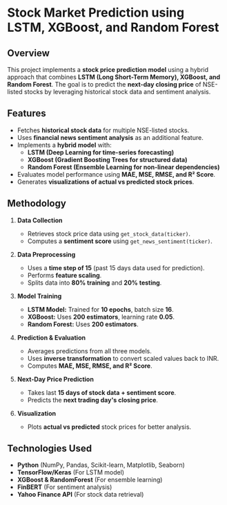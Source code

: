# Stock Market Prediction using LSTM, XGBoost, and Random Forest

## Overview
This project implements a **stock price prediction model** using a hybrid approach that combines **LSTM (Long Short-Term Memory), XGBoost, and Random Forest**. The goal is to predict the **next-day closing price** of NSE-listed stocks by leveraging historical stock data and sentiment analysis.

## Features
- Fetches **historical stock data** for multiple NSE-listed stocks.
- Uses **financial news sentiment analysis** as an additional feature.
- Implements a **hybrid model** with:
  - **LSTM (Deep Learning for time-series forecasting)**
  - **XGBoost (Gradient Boosting Trees for structured data)**
  - **Random Forest (Ensemble Learning for non-linear dependencies)**
- Evaluates model performance using **MAE, MSE, RMSE, and R² Score**.
- Generates **visualizations of actual vs predicted stock prices**.

## Methodology
1. **Data Collection**
   - Retrieves stock price data using `get_stock_data(ticker)`.
   - Computes a **sentiment score** using `get_news_sentiment(ticker)`.
   
2. **Data Preprocessing**
   - Uses a **time step of 15** (past 15 days data used for prediction).
   - Performs **feature scaling**.
   - Splits data into **80% training** and **20% testing**.

3. **Model Training**
   - **LSTM Model:** Trained for **10 epochs**, batch size **16**.
   - **XGBoost:** Uses **200 estimators**, learning rate **0.05**.
   - **Random Forest:** Uses **200 estimators**.

4. **Prediction & Evaluation**
   - Averages predictions from all three models.
   - Uses **inverse transformation** to convert scaled values back to INR.
   - Computes **MAE, MSE, RMSE, and R² Score**.

5. **Next-Day Price Prediction**
   - Takes last **15 days of stock data + sentiment score**.
   - Predicts the **next trading day's closing price**.

6. **Visualization**
   - Plots **actual vs predicted** stock prices for better analysis.

## Technologies Used
- **Python** (NumPy, Pandas, Scikit-learn, Matplotlib, Seaborn)
- **TensorFlow/Keras** (For LSTM model)
- **XGBoost & RandomForest** (For ensemble learning)
- **FinBERT** (For sentiment analysis)
- **Yahoo Finance API** (For stock data retrieval)

